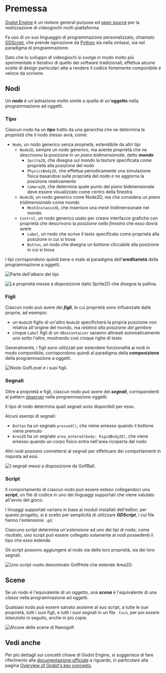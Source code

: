 # Premessa

[Godot Engine] è un motore general purpose ed [open source] per la realizzazione di videogiochi multi-piattaforma.

Fa uso di un suo linguaggio di programmazione personalizzato, chiamato [GDScript], che prende ispirazione da [Python] sia nella sintassi, sia nel paradigma di programmazione.

Dato che lo sviluppo di videogiochi si svolge in modo molto più sperimentale e iterativo di quello dei software tradizionali, effettua alcune scelte di design particolari atte a rendere il codice fortemente componibile e veloce da scrivere.

## Nodi

Un ***nodo*** è un'astrazione molto simile a quella di un'**oggetto** nella programmazione ad oggetti.

### Tipo

Ciascun nodo ha un ***tipo*** tratto da una gerarchia che ne determina le *proprietà* che il nodo stesso avrà, come:

- `Node`, un nodo generico senza proprietà, estendibile da altri tipi
	- `Node2D`, sempre un nodo generico, ma avente proprietà che ne descrivono la posizione in un *piano bidimensionale*, detto ***mondo***
		- `Sprite2D`, che disegna sul mondo la texture specificata come proprietà alla posizione del nodo
		- `PhysicsBody2D`, che effettua periodicamente una simulazione fisica basandosi sulle proprietà del nodo e ne aggiorna la posizione relativamente 
		- `Camera2D`, che determina quale punto del piano bidimensionale deve essere visualizzato come centro della finestra
	- `Node3D`, un nodo generico come Node2D, ma che considera un *piano tridimensionale* come mondo
		- `MeshInstance3D`, che inserisce una mesh tridimensionale nel mondo
	- `Control`, un nodo generico usato per creare interfacce grafiche con proprietà che descrivono la *posizione nella finestra* che esso dovrà avere
		- `Label`, un nodo che scrive il testo specificato come proprietà alla posizione in cui si trova
		- `Button`, un nodo che disegna un bottone cliccabile alla posizione in cui si trova

I tipi corrispondono quindi bene o male al paradigma dell'**ereditarietà** della programmazione a oggetti.

![Parte dell'albero dei tipi.](img/typetree.png)

![Le proprietà messe a disposizione dallo Sprite2D che disegna la pallina.](img/proprieties.png)

### Figli

Ciascun nodo può avere dei ***figli***, le cui proprietà sono influenzate dalle proprie, ad esempio:

- un `Node2D` figlio di un'altro `Node2D` specificherà la propria posizione non relativa all'origine del mondo, ma *relativa alla posizione del genitore*
- cinque `Label` figli di un `VBoxContainer` saranno allineati automaticamente *uno sotto l'altro*, mostrando così cinque righe di testo

Generalmente, i figli sono utilizzati per estendere funzionalità ai nodi in modo componibile; corrispondono quindi al paradigma della **composizione** della programmazione a oggetti.

![Nodo GolfLevel e i suoi figli.](img/scenetree2.png)

### Segnali

Oltre a proprietà e figli, ciascun nodo può avere dei ***segnali***, corrispondenti al pattern [observer] nella programmazione oggetti.

Il tipo di nodo determina quali segnali sono disponibili per esso.

Alcuni esempi di segnali:

- `Button` ha un segnale `pressed()`, che viene emesso quando il bottone viene premuto
- `Area2D` ha un segnale `area_entered(body: RigidBody2D)`, che viene emesso quando un corpo fisico entra nell'area ricoperta dal nodo

Altri nodi possono connettersi ai segnali per effettuare dei comportamenti in risposta ad essi.

![I segnali messi a disposizione da GolfBall.](img/signals.png)

### Script

Il comportamento di ciascun nodo può essere esteso collegandoci uno ***script***, un file di codice in uno dei linguaggi supportati che viene valutato all'avvio del gioco.

I linuaggi supportati variano in base ai moduli installati dell'editor; per questo progetto, si è scelto per semplicità di utilizzare ***GDScript***, i cui file hanno l'estensione `.gd`.

Ciascuno script determina un'*estensione* ad uno dei tipi di nodo; come risultato, uno script può essere collegato solamente ai nodi possedenti il tipo che esso estende.

Gli script possono aggiungere al nodo sia delle loro proprietà, sia dei loro segnali.

![Uno script vuoto denominato GolfHole che estende Area2D.](img/script.png)

## Scene

Se un nodo è l'equivalente di un oggetto, una ***scena*** è l'equivalente di una *classe* nella programmazione ad oggetti.

Qualsiasi nodo può essere salvato assieme al suo script, a tutte le sue proprietà, tutti i suoi figli, e tutti i suoi segnali in un file `.tscn`, per poi essere *istanziato* in seguito, anche in più *copie*.

![Alcune delle scene di Nanogolf.](img/scenes.png)

## Vedi anche

Per più dettagli sui concetti chiave di Godot Engine, si suggerisce di fare riferimento alla [documentazione ufficiale] a riguardo, in particolare alla pagina [Overview of Godot's key concepts].


[Godot Engine]: https://godotengine.org/
[open source]: https://github.com/godotengine
[GDScript]: https://docs.godotengine.org/en/4.2/tutorials/scripting/gdscript/index.html
[Python]: https://www.python.org/
[observer]: https://en.wikipedia.org/wiki/Observer_pattern
[documentazione ufficiale]: https://docs.godotengine.org/en/4.2/index.html
[Overview of Godot's key concepts]: https://docs.godotengine.org/en/4.2/getting_started/introduction/key_concepts_overview.html